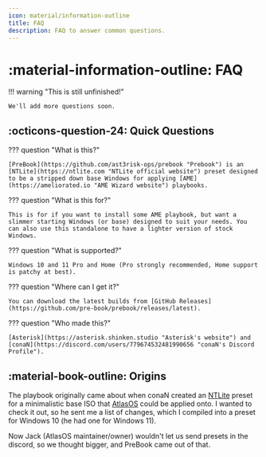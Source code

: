 ```yaml
---
icon: material/information-outline
title: FAQ
description: FAQ to answer common questions.
---
```

# :material-information-outline: FAQ

!!! warning "This is still unfinished!"

    We'll add more questions soon.

## :octicons-question-24: Quick Questions

??? question "What is this?"
   
    [PreBook](https://github.com/ast3risk-ops/prebook "Prebook") is an [NTLite](https://ntlite.com "NTLite official website") preset designed to be a stripped down base Windows for applying [AME](https://ameliorated.io "AME Wizard website") playbooks.
??? question "What is this for?"

    This is for if you want to install some AME playbook, but want a slimmer starting Windows (or base) designed to suit your needs. You can also use this standalone to have a lighter version of stock Windows.
??? question "What is supported?"

    Windows 10 and 11 Pro and Home (Pro strongly recommended, Home support is patchy at best).
??? question "Where can I get it?"

    You can download the latest builds from [GitHub Releases](https://github.com/pre-book/prebook/releases/latest).
??? question "Who made this?"

    [Asterisk](https://asterisk.shinken.studio "Asterisk's website") and [conaN](https://discord.com/users/779674532481990656 "conaN's Discord Profile").

## :material-book-outline: Origins

The playbook originally came about when conaN created an [NTLite](https://ntlite.com) preset for a minimalistic base ISO that [AtlasOS](https://atlasos.net "Hi Jack!") could be applied onto. I wanted to check it out, so he sent me a list of changes, which I compiled into a preset for Windows 10 (he had one for Windows 11).

Now Jack (AtlasOS maintainer/owner) wouldn't let us send presets in the discord, so we thought bigger, and PreBook came out of that.

